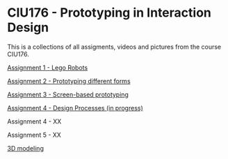 CIU176 - Prototyping in Interaction Design
==========================================

This is a collections of all assigments, videos and pictures from
the course CIU176. 

[Assignment 1 - Lego Robots](/lego-robots/index.md)

[Assignment 2 - Prototyping different forms](/prototyping-different-forms/index.md)

[Assignment 3 - Screen-based prototyping](/screen-based/index.md)

[Assignment 4 - Design Processes (in progress)](/design-processes/index.md)

Assignment 4 - XX

Assignment 5 - XX

[3D modeling](/3d-modeling/index.md)